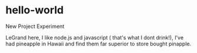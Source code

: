 # hello-world
New Project Experiment


LeGrand here, I like node.js and javascript ( that's what I dont drink!), 
I've had pineapple in Hawaii and find them far superior to store bought pinapple.
